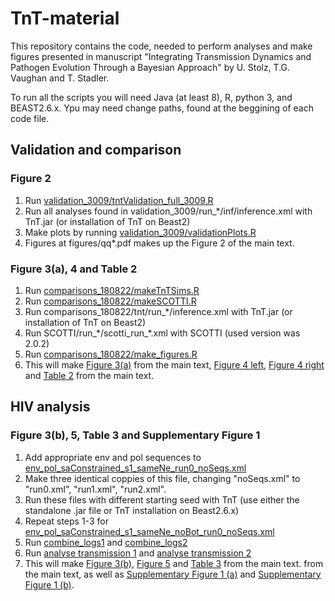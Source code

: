 # TnT-material

This repository contains the code, needed to perform analyses and make figures presented in manuscript "Integrating Transmission Dynamics and Pathogen Evolution Through a
Bayesian Approach" by U. Stolz, T.G. Vaughan and T. Stadler.

To run all the scripts you will need Java (at least 8), R, python 3, and BEAST2.6.x. Ypu may need change paths, found at the beggining of each code file.

## Validation and comparison

### Figure 2
1. Run [validation_3009/tntValidation_full_3009.R](validation_3009/tntValidation_full_3009.R)
2. Run all analyses found in validation_3009/run_*/inf/inference.xml with TnT.jar (or installation of TnT on Beast2)
3. Make plots by running [validation_3009/validationPlots.R](validation_3009/validationPlots.R)
4. Figures at figures/qq*.pdf makes up the Figure 2 of the main text.

### Figure 3(a), 4 and Table 2
1. Run [comparisons_180822/makeTnTSims.R](comparisons_180822/makeTnTSims.R)
2. Run [comparisons_180822/makeSCOTTI.R](comparisons_180822/makeSCOTTI.R)
3. Run comparisons_180822/tnt/run_*/inference.xml with TnT.jar (or installation of TnT on Beast2)
4. Run SCOTTI/run_\*/scotti_run_\*.xml with SCOTTI (used version was 2.0.2)
5. Run [comparisons_180822/make_figures.R](comparisons_180822/make_figures.R)
6. This will make [Figure 3(a)](comparisons_180822/figures/transmissionTimes.pdf) from the main text, [Figure 4 left](comparisons_180822/figures/pr_roc/roc_direct.svg), [Figure 4 right](comparisons_180822/figures/pr_roc/pr_direct.svg) and [Table 2](/comparisons_180822/figures/pr_roc/summary.csv) from the main text.

## HIV analysis

### Figure 3(b), 5, Table 3 and Supplementary Figure 1
1. Add appropriate env and pol sequences to [env_pol_saConstrained_s1_sameNe_run0_noSeqs.xml](hiv/inf/final/pol_RT/full_sameNe_SW_Ne_aboveOrigin_strictClock_botPrior/env_pol_saConstrained_s1_sameNe_run0_noSeqs.xml)
2. Make three identical coppies of this file, changing "noSeqs.xml" to "run0.xml", "run1.xml", "run2.xml".
3. Run these files with different starting seed with TnT (use either the standalone .jar file or TnT installation on Beast2.6.x)
4. Repeat steps 1-3 for [env_pol_saConstrained_s1_sameNe_noBot_run0_noSeqs.xml](hiv/inf/final/pol_RT/full_sameNe_SW_Ne_aboveOrigin_strictClock_noBot/env_pol_saConstrained_s1_sameNe_noBot_run0_noSeqs.xml)
5. Run [combine_logs1](hiv/inf/final/pol_RT/full_sameNe_SW_Ne_aboveOrigin_strictClock_botPrior/combine_tnt.R) and [combine_logs2](hiv/inf/final/pol_RT/full_sameNe_SW_Ne_aboveOrigin_strictClock_noBot/combine_tnt.R)
6. Run [analyse transmission 1](hiv/inf/final/pol_RT/full_sameNe_SW_Ne_aboveOrigin_strictClock_botPrior/analyse_transmission.R) and [analyse transmission 2](hiv/inf/final/pol_RT/full_sameNe_SW_Ne_aboveOrigin_strictClock_noBot/analyse_transmission.R)
7. This will make [Figure 3(b)](hiv/inf/final/pol_RT/full_sameNe_SW_Ne_aboveOrigin_strictClock_botPrior/combined/infectionTimes2.pdf), [Figure 5](hiv/inf/final/pol_RT/full_sameNe_SW_Ne_aboveOrigin_strictClock_botPrior/combined/inferred_transmission.svg) and [Table 3](hiv/inf/final/pol_RT/full_sameNe_SW_Ne_aboveOrigin_strictClock_botPrior/combined/param_summary.csv) from the main text. from the main text, as well as [Supplementary Figure 1 (a)](hiv/inf/final/pol_RT/full_sameNe_SW_Ne_aboveOrigin_strictClock_botPrior/combined/comb_log_trace.pdf) and [Supplementary Figure 1 (b)](hiv/inf/final/pol_RT/full_sameNe_SW_Ne_aboveOrigin_strictClock_noBot/combined/comb_log_trace.pdf).  





